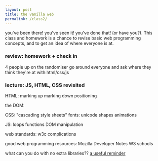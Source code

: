 ```yaml
---
layout: post
title: the vanilla web
permalink: /class2/
---
```


you've been there! you've seen it! you've done that! (or have you?). This class and homework is a chance to revise basic web programming concepts, and to get an idea of where everyone is at.

### review: homework + check in

4 people up on the randomiser
go around everyone and ask where they think they're at with html/css/js

### lecture: JS, HTML, CSS revisited

HTML:
marking up
marking down
positioning

the DOM:

CSS:
"cascading style sheets"
fonts:
unicode
shapes
animations

JS:
loops
functions
DOM manipulation

web standards:
w3c
complications

good web programming resources:
Mozilla Developer Notes
W3 schools

what can you do with no extra libraries??
[a useful reminder](http://motherfuckingwebsite.com)
